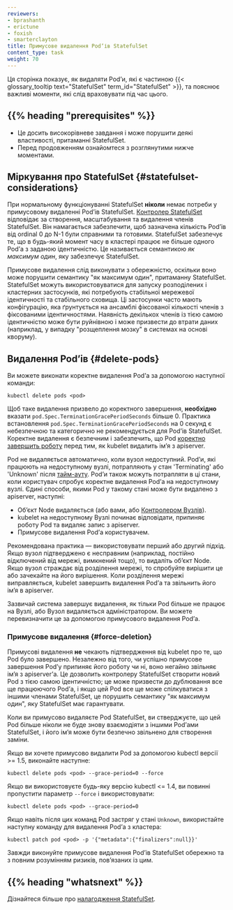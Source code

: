 ```yaml
---
reviewers:
- bprashanth
- erictune
- foxish
- smarterclayton
title: Примусове видалення Podʼів StatefulSet
content_type: task
weight: 70
---
```


<!-- overview -->

Ця сторінка показує, як видаляти Podʼи, які є частиною {{< glossary_tooltip text="StatefulSet" term_id="StatefulSet" >}}, та пояснює важливі моменти, які слід враховувати під час цього.

## {{% heading "prerequisites" %}}

- Це досить високорівневе завдання і може порушити деякі властивості, притаманні StatefulSet.
- Перед продовженням ознайомтеся з розглянутими нижче моментами.

<!-- steps -->

## Міркування про StatefulSet {#statefulset-considerations}

При нормальному функціонуванні StatefulSet **ніколи** немає потреби у примусовому видаленні Podʼів StatefulSet. [Контролер StatefulSet](/docs/concepts/workloads/controllers/statefulset/) відповідає за створення, масштабування та видалення членів StatefulSet. Він намагається забезпечити, щоб зазначена кількість Podʼів від ordinal 0 до N-1 були справними та готовими. StatefulSet забезпечує те, що в будь-який момент часу в кластері працює не більше одного Podʼа з заданою ідентичністю. Це називається семантикою *як максимум один*, яку забезпечує StatefulSet.

Примусове видалення слід виконувати з обережністю, оскільки воно може порушити семантику "як максимум один", притаманну StatefulSet. StatefulSet можуть використовуватися для запуску розподілених і кластерних застосунків, які потребують стабільної мережевої ідентичності та стабільного сховища. Ці застосунки часто мають конфігурацію, яка ґрунтується на ансамблі фіксованої кількості членів з фіксованими ідентичностями. Наявність декількох членів із тією самою ідентичністю може бути руйнівною і може призвести до втрати даних (наприклад, у випадку "розщеплення мозку" в системах на основі кворуму).

## Видалення Podʼів {#delete-pods}

Ви можете виконати коректне видалення Podʼа за допомогою наступної команди:

```shell
kubectl delete pods <pod>
```

Щоб таке видалення призвело до коректного завершення, **необхідно** вказати `pod.Spec.TerminationGracePeriodSeconds` більше 0. Практика встановлення `pod.Spec.TerminationGracePeriodSeconds` на 0 секунд є небезпечною та категорично не рекомендується для Podʼів StatefulSet. Коректне видалення є безпечним і забезпечить, що Pod [коректно завершить роботу](/docs/concepts/workloads/pods/pod-lifecycle/#pod-termination) перед тим, як kubelet видалить імʼя з apiserver.

Pod не видаляється автоматично, коли вузол недоступний. Podʼи, які працюють на недоступному вузлі, потрапляють у стан 'Terminating' або 'Unknown' після [тайм-ауту](/docs/concepts/architecture/nodes/#condition). Podʼи також можуть потрапляти в ці стани, коли користувач спробує коректне видалення Podʼа на недоступному вузлі. Єдині способи, якими Pod у такому стані може бути видалено з apiserver, наступні:

- Обʼєкт Node видаляється (або вами, або [Контролером Вузлів](/docs/concepts/architecture/nodes/#node-controller)).
- kubelet на недоступному Вузлі починає відповідати, припиняє роботу Pod та видаляє запис з apiserver.
- Примусове видалення Podʼа користувачем.

Рекомендована практика — використовувати перший або другий підхід. Якщо вузол підтверджено є несправним (наприклад, постійно відключений від мережі, вимкнений тощо), то видаліть обʼєкт Node. Якщо вузол страждає від розділення мережі, то спробуйте вирішити це або зачекайте на його вирішення. Коли розділення мережі виправляється, kubelet завершить видалення Podʼа та звільнить його імʼя в apiserver.

Зазвичай система завершує видалення, як тільки Pod більше не працює на Вузлі, або Вузол видаляється адміністратором. Ви можете перевизначити це за допомогою примусового видалення Podʼа.

### Примусове видалення {#force-deletion}

Примусові видалення **не** чекають підтвердження від kubelet про те, що Pod було завершено. Незалежно від того, чи успішно примусове завершення Podʼу припиняє його роботу чи ні, воно негайно звільняє імʼя з apiserverʼа. Це дозволить контролеру StatefulSet створити новий Pod з тією самою ідентичністю; це може призвести до дублювання все ще працюючого Podʼа, і якщо цей Pod все ще може спілкуватися з іншими членами StatefulSet, це порушить семантику "як максимум один", яку StatefulSet має гарантувати.

Коли ви примусово видаляєте Pod StatefulSet, ви стверджуєте, що цей Pod більше ніколи не буде знову взаємодіяти з іншими Podʼами StatefulSet, і його імʼя може бути безпечно звільнено для створення заміни.

Якщо ви хочете примусово видалити Pod за допомогою kubectl версії >= 1.5, виконайте наступне:

```shell
kubectl delete pods <pod> --grace-period=0 --force
```

Якщо ви використовуєте будь-яку версію kubectl <= 1.4, ви повинні пропустити параметр `--force` і використовувати:

```shell
kubectl delete pods <pod> --grace-period=0
```

Якщо навіть після цих команд Pod застряг у стані `Unknown`, використайте наступну команду для видалення Podʼа з кластера:

```shell
kubectl patch pod <pod> -p '{"metadata":{"finalizers":null}}'
```

Завжди виконуйте примусове видалення Podʼів StatefulSet обережно та з повним розумінням ризиків, повʼязаних із цим.

## {{% heading "whatsnext" %}}

Дізнайтеся більше про [налагодження StatefulSet](/docs/tasks/debug/debug-application/debug-statefulset/).
